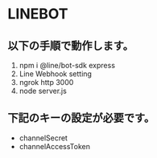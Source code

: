 # LINEBOT

## 以下の手順で動作します。

1. npm i @line/bot-sdk express
1. Line Webhook setting
1. ngrok http 3000
1. node server.js

## 下記のキーの設定が必要です。
* channelSecret
* channelAccessToken
